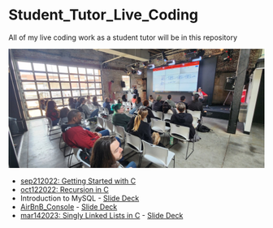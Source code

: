 # Student_Tutor_Live_Coding
All of my live coding work as a student tutor will be in this repository

<img src="https://raw.githubusercontent.com/bsbanotto/Student_Tutor_Live_Coding/main/Images/image000001.jpg" title="LiveCode" alt="LiveCode"/>

- <a href="https://github.com/bsbanotto/Student_Tutor_Live_Coding/tree/main/sep212022">sep212022: Getting Started with C</a>
- <a href="https://github.com/bsbanotto/Student_Tutor_Live_Coding/tree/main/oct122022">oct122022: Recursion in C</a>
- Introduction to MySQL - <a href="https://docs.google.com/presentation/d/1tYabiK34JEIz597PoZ5_wAsBsF0WE9OBC3yMx8Y4Gnk/edit?usp=sharing">Slide Deck</a>
- <a href="https://github.com/bsbanotto/Student_Tutor_Live_Coding/tree/main/AirBnB_Console">AirBnB_Console</a> - <a href="https://docs.google.com/presentation/d/1aqmkpuygVJZFq8MaVDUN9bdbhC86diIt8XZOyDfSDcY/edit?usp=sharing">Slide Deck</a>
- <a href="https://github.com/bsbanotto/Student_Tutor_Live_Coding/tree/main/mar142023">mar142023: Singly Linked Lists in C</a> - <a href="https://docs.google.com/presentation/d/1XfIiSFBG5tR7DUsEf3_dFCY4vPDKzmHHFeXucpl3q3k/edit?usp=sharing">Slide Deck</a>
